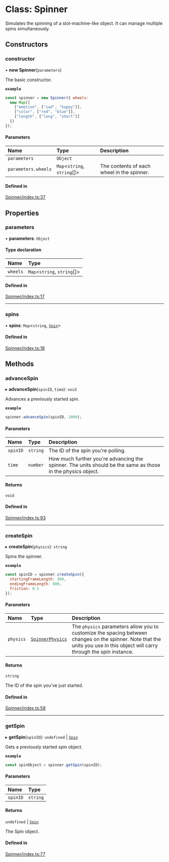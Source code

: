 # Class: Spinner

Simulates the spinning of a slot-machine-like object.
It can manage multiple spins simultaneously.

## Constructors

### constructor

• **new Spinner**(`parameters`)

The basic constructor.

**`example`**
```js
const spinner = new Spinner({ wheels:
  new Map([
    ["emotion", ["sad", "happy"]],
    ["color", ["red", "blue"]],
    ["length", ["long", "short"]]
  ])
});
```

#### Parameters

| Name | Type | Description |
| :------ | :------ | :------ |
| `parameters` | `Object` |  |
| `parameters.wheels` | `Map`<`string`, `string`[]\> | The contents of each wheel in the spinner. |

#### Defined in

[Spinner/index.ts:37](https://github.com/daniellacosse/idea-spinner/blob/169cdb9/packages/spinner/Spinner/index.ts#L37)

## Properties

### parameters

• **parameters**: `Object`

#### Type declaration

| Name | Type |
| :------ | :------ |
| `wheels` | `Map`<`string`, `string`[]\> |

#### Defined in

[Spinner/index.ts:17](https://github.com/daniellacosse/idea-spinner/blob/169cdb9/packages/spinner/Spinner/index.ts#L17)

___

### spins

• **spins**: `Map`<`string`, [`Spin`](https://github.com/daniellacosse/idea-spinner/tree/main/packages/spinner/docs/classes/Spin.md)\>

#### Defined in

[Spinner/index.ts:18](https://github.com/daniellacosse/idea-spinner/blob/169cdb9/packages/spinner/Spinner/index.ts#L18)

## Methods

### advanceSpin

▸ **advanceSpin**(`spinID`, `time`): `void`

Advances a previously started spin.

**`example`**
```js
spinner.advanceSpin(spinID, 1000);
```

#### Parameters

| Name | Type | Description |
| :------ | :------ | :------ |
| `spinID` | `string` | The ID of the spin you're polling. |
| `time` | `number` | How much further you're advancing the spinner. The units should be the same as those in the physics object. |

#### Returns

`void`

#### Defined in

[Spinner/index.ts:93](https://github.com/daniellacosse/idea-spinner/blob/169cdb9/packages/spinner/Spinner/index.ts#L93)

___

### createSpin

▸ **createSpin**(`physics`): `string`

Spins the spinner.

**`example`**
```js
const spinID = spinner.createSpin({
  startingFrameLength: 300,
  endingFrameLength: 600,
  friction: 0.5
});
```

#### Parameters

| Name | Type | Description |
| :------ | :------ | :------ |
| `physics` | [`SpinnerPhysics`](https://github.com/daniellacosse/idea-spinner/tree/main/packages/spinner/docs/interfaces/SpinnerPhysics.md) | The `physics` parameters allow you to customize  the spacing between changes on the spinner. Note that the  units you use in this object will carry through the spin instance. |

#### Returns

`string`

The ID of the spin you've just started.

#### Defined in

[Spinner/index.ts:58](https://github.com/daniellacosse/idea-spinner/blob/169cdb9/packages/spinner/Spinner/index.ts#L58)

___

### getSpin

▸ **getSpin**(`spinID`): `undefined` \| [`Spin`](https://github.com/daniellacosse/idea-spinner/tree/main/packages/spinner/docs/classes/Spin.md)

Gets a previously started spin object.

**`example`**
```js
const spinObject = spinner.getSpin(spinID);
```

#### Parameters

| Name | Type |
| :------ | :------ |
| `spinID` | `string` |

#### Returns

`undefined` \| [`Spin`](https://github.com/daniellacosse/idea-spinner/tree/main/packages/spinner/docs/classes/Spin.md)

The Spin object.

#### Defined in

[Spinner/index.ts:77](https://github.com/daniellacosse/idea-spinner/blob/169cdb9/packages/spinner/Spinner/index.ts#L77)
